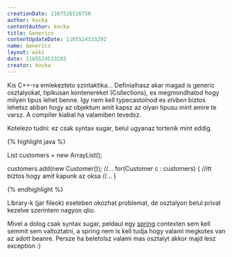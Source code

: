 ```yaml
---
creationDate: 1107526526756 
author: kocka 
contentAuthor: kocka 
title: Generics 
contentUpdateDate: 1165524533292 
name: Generics 
layout: wiki 
date: 1165524533292 
creator: kocka 
---
```

Kis C++-ra emlekezteto szintaktika... Definialhasz akar magad is generic osztalyokat, tipikusan kontenereket (Collections), es megmondhatod hogy milyen tipus lehet benne. Igy nem kell typecastolnod es _elvben_ biztos lehetsz abban hogy az objektum amit kapsz az olyan tipusu mint amire te varsz. A compiler kiabal ha valamiben tevedsz.

Kotelezo tudni: ez csak syntax sugar, belul ugyanaz tortenik mint eddig.

{% highlight java %}

List<Customer> customers = new ArrayList<Customer>();

customers.add(new Customer());
//...
for(Customer c : customers) \{ //itt biztos hogy amit kapunk az oksa
   //...
\}

{% endhighlight %}

Library-k (jar fileok) eseteben okozhat problemat, de osztalyon belul privat kezelve szerintem nagyon qlio.

Mivel a dolog csak syntax sugar, peldaul egy [spring](spring.html) contexten sem kell semmit sem valtoztatni, a spring nem is kell tudja hogy valami megkotes van az adott beanre. Persze ha beletolsz valami mas osztalyt akkor majd lesz exception :)


